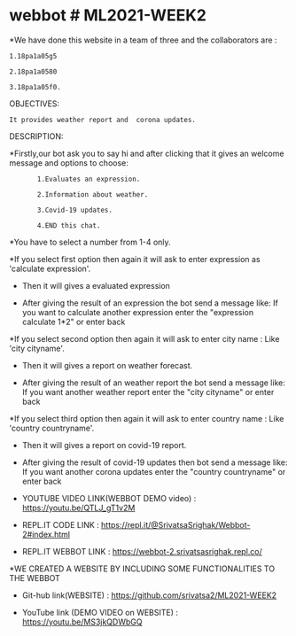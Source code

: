 # webbot # ML2021-WEEK2


*We have done this website in a team of three and the collaborators are :

    1.18pa1a05g5
   
    2.18pa1a0580
   
    3.18pa1a05f0.

 OBJECTIVES: 
 
    It provides weather report and  corona updates.
 
 DESCRIPTION:
 
 *Firstly,our bot ask you to say hi and after clicking that it gives an welcome message and options to choose:
   
           1.Evaluates an expression.
           
           2.Information about weather.
           
           3.Covid-19 updates.
           
           4.END this chat.
           
 *You have to select a number from 1-4 only.
  
   
 *If you select first option then again it will ask to enter expression as 'calculate expression'.
  
   * Then it will gives a evaluated expression
     
   * After giving the result of an expression the bot send a message like: If you want to calculate another expression enter the "expression calculate 1*2" or
     enter back
         
         
 *If you select second option then again it will ask to enter city name : Like 'city cityname'.
  
   * Then it will gives a report on weather forecast.
     
   * After giving the result of an weather report the bot send a message like: If you want another weather report enter the "city cityname" or
     enter back
  
 
  *If you select third option then again it will ask to enter country name : Like 'country countryname'.
  
   * Then it will gives a report on covid-19 report.
     
   * After giving the result of covid-19 updates then bot send a message like: If you want another corona updates enter the "country countryname" or
     enter back
     
   
   * YOUTUBE VIDEO LINK(WEBBOT DEMO video) : https://youtu.be/QTLJ_gT1v2M
   
   
   * REPL.IT CODE LINK : https://repl.it/@SrivatsaSrighak/Webbot-2#index.html
   
   
   * REPL.IT WEBBOT LINK : https://webbot-2.srivatsasrighak.repl.co/
   
  *WE CREATED A WEBSITE BY INCLUDING SOME FUNCTIONALITIES TO THE WEBBOT

   * Git-hub link(WEBSITE) : https://github.com/srivatsa2/ML2021-WEEK2
      

   * YouTube link (DEMO VIDEO on WEBSITE) : https://youtu.be/MS3jkQDWbGQ
   
   
  
   
   
   
   
   
   
  







         
